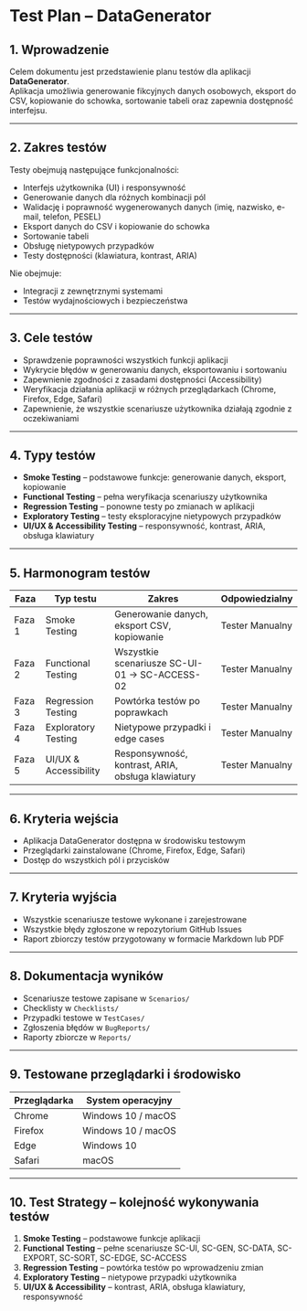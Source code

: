 # Test Plan – DataGenerator

## 1. Wprowadzenie
Celem dokumentu jest przedstawienie planu testów dla aplikacji **DataGenerator**.  
Aplikacja umożliwia generowanie fikcyjnych danych osobowych, eksport do CSV, kopiowanie do schowka, sortowanie tabeli oraz zapewnia dostępność interfejsu.

---

## 2. Zakres testów
Testy obejmują następujące funkcjonalności:
- Interfejs użytkownika (UI) i responsywność
- Generowanie danych dla różnych kombinacji pól
- Walidację i poprawność wygenerowanych danych (imię, nazwisko, e-mail, telefon, PESEL)
- Eksport danych do CSV i kopiowanie do schowka
- Sortowanie tabeli
- Obsługę nietypowych przypadków
- Testy dostępności (klawiatura, kontrast, ARIA)

Nie obejmuje:
- Integracji z zewnętrznymi systemami
- Testów wydajnościowych i bezpieczeństwa

---

## 3. Cele testów
- Sprawdzenie poprawności wszystkich funkcji aplikacji
- Wykrycie błędów w generowaniu danych, eksportowaniu i sortowaniu
- Zapewnienie zgodności z zasadami dostępności (Accessibility)
- Weryfikacja działania aplikacji w różnych przeglądarkach (Chrome, Firefox, Edge, Safari)
- Zapewnienie, że wszystkie scenariusze użytkownika działają zgodnie z oczekiwaniami

---

## 4. Typy testów
- **Smoke Testing** – podstawowe funkcje: generowanie danych, eksport, kopiowanie
- **Functional Testing** – pełna weryfikacja scenariuszy użytkownika
- **Regression Testing** – ponowne testy po zmianach w aplikacji
- **Exploratory Testing** – testy eksploracyjne nietypowych przypadków
- **UI/UX & Accessibility Testing** – responsywność, kontrast, ARIA, obsługa klawiatury

---

## 5. Harmonogram testów
| Faza | Typ testu | Zakres | Odpowiedzialny |
|------|-----------|--------|----------------|
| Faza 1 | Smoke Testing | Generowanie danych, eksport CSV, kopiowanie | Tester Manualny |
| Faza 2 | Functional Testing | Wszystkie scenariusze SC-UI-01 → SC-ACCESS-02 | Tester Manualny |
| Faza 3 | Regression Testing | Powtórka testów po poprawkach | Tester Manualny |
| Faza 4 | Exploratory Testing | Nietypowe przypadki i edge cases | Tester Manualny |
| Faza 5 | UI/UX & Accessibility | Responsywność, kontrast, ARIA, obsługa klawiatury | Tester Manualny |

---

## 6. Kryteria wejścia
- Aplikacja DataGenerator dostępna w środowisku testowym
- Przeglądarki zainstalowane (Chrome, Firefox, Edge, Safari)
- Dostęp do wszystkich pól i przycisków

---

## 7. Kryteria wyjścia
- Wszystkie scenariusze testowe wykonane i zarejestrowane
- Wszystkie błędy zgłoszone w repozytorium GitHub Issues
- Raport zbiorczy testów przygotowany w formacie Markdown lub PDF

---

## 8. Dokumentacja wyników
- Scenariusze testowe zapisane w `Scenarios/`
- Checklisty w `Checklists/`
- Przypadki testowe w `TestCases/`
- Zgłoszenia błędów w `BugReports/`
- Raporty zbiorcze w `Reports/`

---

## 9. Testowane przeglądarki i środowisko
| Przeglądarka | System operacyjny |
|--------------|-----------------|
| Chrome       | Windows 10 / macOS |
| Firefox      | Windows 10 / macOS |
| Edge         | Windows 10 |
| Safari       | macOS |

---

## 10. Test Strategy – kolejność wykonywania testów
1. **Smoke Testing** – podstawowe funkcje aplikacji
2. **Functional Testing** – pełne scenariusze SC-UI, SC-GEN, SC-DATA, SC-EXPORT, SC-SORT, SC-EDGE, SC-ACCESS
3. **Regression Testing** – powtórka testów po wprowadzeniu zmian
4. **Exploratory Testing** – nietypowe przypadki użytkownika
5. **UI/UX & Accessibility** – kontrast, ARIA, obsługa klawiatury, responsywność
